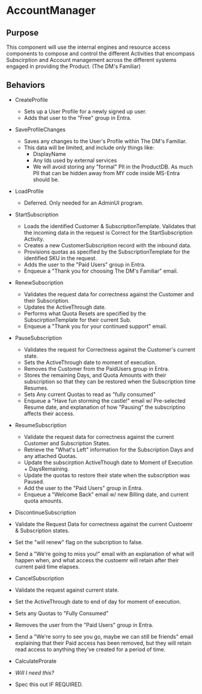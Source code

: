 # AccountManager
## Purpose
This component will use the internal engines and resource access components to compose and control the different Activities that encompass Subscirption and Account management across the different systems engaged in providing the Product. (The DM's Familiar)

## Behaviors
* CreateProfile
  * Sets up a User Profile for a newly signed up user.
  * Adds that user to the "Free" group in Entra.
* SaveProfileChanges
  * Saves any changes to the User's Profile within The DM's Familiar.
  * This data will be limited, and include only things like:
    * DisplayName
    * Any Ids used by external services
    * We will avoid storing any "formal" PII in the ProductDB.  As much PII that can be hidden away from MY code inside MS-Entra should be.
* LoadProfile
  * Deferred.  Only needed for an AdminUI program.
  
* StartSubscription
  * Loads the identified Customer & SubscriptionTemplate.  Validates that the incoming data in the request is Correct for the StartSubscription Activity.
  * Creates a new CustomerSubscription record with the inbound data.
  * Provisions quotas as specified by the SubscriptionTemplate for the identified SKU in the request.
  * Adds the user to the "Paid Users" group in Entra.
  * Enqueue a "Thank you for choosing The DM's Familiar" email.
* RenewSubscription
  * Validates the request data for correctness against the Customer and their Subscription.
  * Updates the ActiveThrough date.
  * Performs what Quota Resets are specified by the SubscirptionTemplate for their current Sub.
  * Enqueue a "Thank you for your continued support" email.
* PauseSubscription
  * Validates the request for Correctness against the Customer's current state.
  * Sets the ActiveThrough date to moment of execution.
  * Removes the Customer from the PaidUsers group in Entra.
  * Stores the remaining Days, and Quota Amounts with their subscription so that they can be restored when the Subscription time Resumes.
  * Sets Any current Quotas to read as "fully consumed"
  * Enqueue a "Have fun storming the castle!" email w/ Pre-selected Resume date, and explanation of how "Pausing" the subscriptino affects their access.
* ResumeSubscription
  * Validate the request data for correctness against the current Customer and Subscription States.
  * Retrieve the "What's Left" information for the Subscription Days and any attached Quotas.
  * Update the subscirption ActiveThough date to Moment of Execution + DaysRemaining.
  * Update the quotas to restore their state when the subscription was Paused.
  * Add the user to the "Paid Users" group in Entra.
  * Enqueue a "Welcome Back" email w/ new Billing date, and current quota amounts.
* DiscontinueSubscription
 * Validate the Request Data for correctness against the current Custoemr & Subscription states.
 * Set the "will renew" flag on the subcription to false.
 * Send a "We're going to miss you!" email with an explanation of what will happen when, and what access the custoemr will retain after their current paid time elapses.
* CancelSubscription
 * Validate the request against current state.
 * Set the ActiveThrough date to end of day for moment of execution.
 * Sets any Quotas to "Fully Consumed"
 * Removes the user from the "Paid Users" group in Entra.
 * Send a "We're sorry to see you go, maybe we can still be friends" email explaining that their Paid access has been removed, but they will retain read access to anything they've created for a period of time.
* CalculateProrate
 * *Will I need this?*
 * Spec this out IF REQUIRED.
